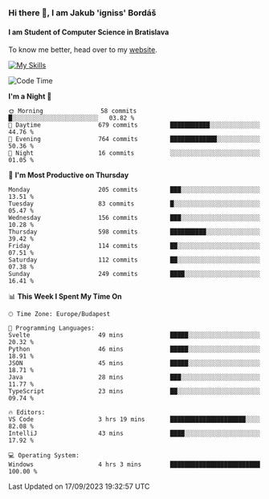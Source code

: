 ### Hi there 👋, I am Jakub 'igniss' Bordáš

#### I am Student of Computer Science in Bratislava
To know me better, head over to my [website](https://bordas.sk).

[![My Skills](https://skillicons.dev/icons?i=js,html,css,figma,svelte,java,kotlin,python,postgresql,typescript,nest,nodejs)](https://bordas.sk)


<!--START_SECTION:waka-->
![Code Time](http://img.shields.io/badge/Code%20Time-1%2C205%20hrs%2039%20mins-blue)

**I'm a Night 🦉** 

```text
🌞 Morning                58 commits          █░░░░░░░░░░░░░░░░░░░░░░░░   03.82 % 
🌆 Daytime                679 commits         ███████████░░░░░░░░░░░░░░   44.76 % 
🌃 Evening                764 commits         █████████████░░░░░░░░░░░░   50.36 % 
🌙 Night                  16 commits          ░░░░░░░░░░░░░░░░░░░░░░░░░   01.05 % 
```
📅 **I'm Most Productive on Thursday** 

```text
Monday                   205 commits         ███░░░░░░░░░░░░░░░░░░░░░░   13.51 % 
Tuesday                  83 commits          █░░░░░░░░░░░░░░░░░░░░░░░░   05.47 % 
Wednesday                156 commits         ███░░░░░░░░░░░░░░░░░░░░░░   10.28 % 
Thursday                 598 commits         ██████████░░░░░░░░░░░░░░░   39.42 % 
Friday                   114 commits         ██░░░░░░░░░░░░░░░░░░░░░░░   07.51 % 
Saturday                 112 commits         ██░░░░░░░░░░░░░░░░░░░░░░░   07.38 % 
Sunday                   249 commits         ████░░░░░░░░░░░░░░░░░░░░░   16.41 % 
```


📊 **This Week I Spent My Time On** 

```text
🕑︎ Time Zone: Europe/Budapest

💬 Programming Languages: 
Svelte                   49 mins             █████░░░░░░░░░░░░░░░░░░░░   20.32 % 
Python                   46 mins             █████░░░░░░░░░░░░░░░░░░░░   18.91 % 
JSON                     45 mins             █████░░░░░░░░░░░░░░░░░░░░   18.71 % 
Java                     28 mins             ███░░░░░░░░░░░░░░░░░░░░░░   11.77 % 
TypeScript               23 mins             ██░░░░░░░░░░░░░░░░░░░░░░░   09.74 % 

🔥 Editors: 
VS Code                  3 hrs 19 mins       █████████████████████░░░░   82.08 % 
IntelliJ                 43 mins             ████░░░░░░░░░░░░░░░░░░░░░   17.92 % 

💻 Operating System: 
Windows                  4 hrs 3 mins        █████████████████████████   100.00 % 
```


 Last Updated on 17/09/2023 19:32:57 UTC
<!--END_SECTION:waka-->
